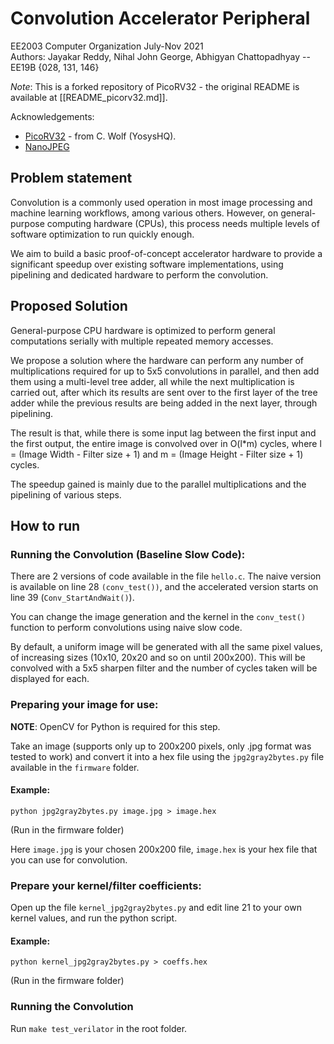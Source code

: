 # Convolution Accelerator Peripheral  
EE2003 Computer Organization July-Nov 2021  
Authors: Jayakar Reddy, Nihal John George, Abhigyan Chattopadhyay -- EE19B {028, 131, 146}

*Note*: This is a forked repository of PicoRV32 - the original README is available at [[README_picorv32.md]].

Acknowledgements:

- [PicoRV32](https://github.com/YosysHQ/picorv32) - from C. Wolf (YosysHQ).  
- [NanoJPEG](https://keyj.emphy.de/nanojpeg/)


## Problem statement

Convolution is a commonly used operation in most image processing and machine learning workflows, among various others. However, on general-purpose computing hardware (CPUs), this process needs multiple levels of software optimization to run quickly enough.

We aim to build a basic proof-of-concept accelerator hardware to provide a significant speedup over existing software implementations, using pipelining and dedicated hardware to perform the convolution.

## Proposed Solution

General-purpose CPU hardware is optimized to perform general computations serially with multiple repeated memory accesses.

We propose a solution where the hardware can perform any number of multiplications required for up to 5x5 convolutions in parallel, and then add them using a multi-level tree adder, all while the next multiplication is carried out, after which its results are sent over to the first layer of the tree adder while the previous results are being added in the next layer, through pipelining.

The result is that, while there is some input lag between the first input and the first output, the entire image is convolved over in O(l*m) cycles, where l = (Image Width - Filter size + 1) and m = (Image Height - Filter size + 1) cycles.

The speedup gained is mainly due to the parallel multiplications and the pipelining of various steps.

## How to run

### Running the Convolution (Baseline Slow Code):

There are 2 versions of code available in the file `hello.c`. The naive version is available on line 28 `(conv_test())`, and the accelerated version starts on line 39 (`Conv_StartAndWait()`).

You can change the image generation and the kernel in the `conv_test()` function to perform convolutions using naive slow code.

By default, a uniform image will be generated with all the same pixel values, of increasing sizes (10x10, 20x20 and so on until 200x200). This will be convolved with a 5x5 sharpen filter and the number of cycles taken will be displayed for each.


### Preparing your image for use:

__NOTE__: OpenCV for Python is required for this step.

Take an image (supports only up to 200x200 pixels, only .jpg format was tested to work) and convert it into a hex file using the `jpg2gray2bytes.py` file available in the `firmware` folder.

#### Example:

`python jpg2gray2bytes.py image.jpg > image.hex`

(Run in the firmware folder)

Here `image.jpg` is your chosen 200x200 file, `image.hex` is your hex file that you can use for convolution.

### Prepare your kernel/filter coefficients:

Open up the file `kernel_jpg2gray2bytes.py` and edit line 21 to your own kernel values, and run the python script.

#### Example:

`python kernel_jpg2gray2bytes.py > coeffs.hex`

(Run in the firmware folder)

### Running the Convolution

Run `make test_verilator` in the root folder.
